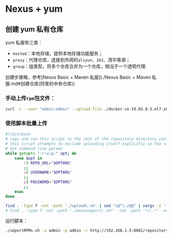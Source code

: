 # Nexus + yum

## 创建 yum 私有仓库

yum 私服有三类：

* `hosted`：本地存储，提供本地存储功能服务；
* `proxy`：代理仓库，连接到外网的`aliyun`、`163`、清华等源；
* `group`：组类型，将多个仓库合并为一个仓库，相当于一个透明代理.

创建步骤略，参考[Nexus Basic + Maven 私服](./Nexus Basic + Maven 私服.md#创建仓库(阿里的中央仓库))

### 手动上传`rpm`包文件：

```bash
curl -v --user "admin:admin" --upload-file ./docker-ce-19.03.8-3.el7.x86_64.rpm http://192.168.1.5:8081/repository/local/
```

### 使用脚本批量上传

```bash
#!/bin/bash
# copy and run this script to the root of the repository directory containing files
# this script attempts to exclude uploading itself explicitly so the script name is important
# Get command line params
while getopts ":r:u:p:" opt; do
	case $opt in
		r) REPO_URL="$OPTARG"
		;;
		u) USERNAME="$OPTARG"
		;;
		p) PASSWORD="$OPTARG"
		;;
	esac
done

find . -type f -not -path './upload\.sh' | sed "s@^\./@@" | xargs -I '{}' curl -u "$USERNAME:$PASSWORD" -X PUT -v -T {} ${REPO_URL}/{} ;
# find . -type f -not -path './mavenimport\.sh*' -not -path '*/\.*' -not -path '*/\^archetype\-catalog\.xml*' -not -path '*/\^maven\-metadata\-local*\.xml' -not -path '*/\^maven\-metadata\-deployment*\.xml' | sed "s|^\./||" | xargs -I '{}' curl -u "$USERNAME:$PASSWORD" -X PUT -v -T {} ${REPO_URL}/{} ;
```

运行脚本：

```bash
./importRPMs.sh -u admin -p admin -r http://192.168.1.5:8081/repository/local/
```

